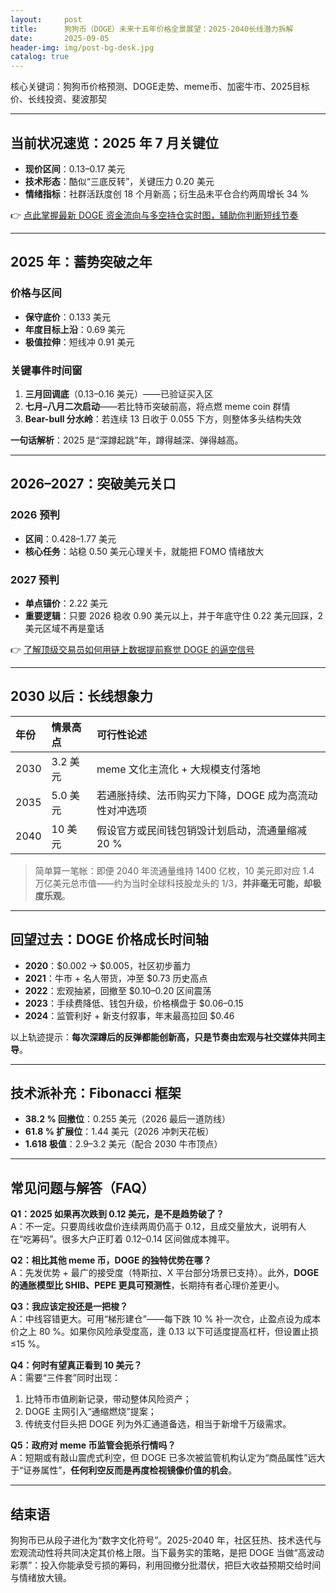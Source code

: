 ```yaml
---
layout:     post
title:      狗狗币（DOGE）未来十五年价格全景展望：2025-2040长线潜力拆解
date:       2025-09-05
header-img: img/post-bg-desk.jpg
catalog: true
---
```


核心关键词：狗狗币价格预测、DOGE走势、meme币、加密牛市、2025目标价、长线投资、斐波那契

---

## 当前状况速览：2025 年 7 月关键位

- **现价区间**：0.13–0.17 美元  
- **技术形态**：酷似“三底反转”，关键压力 0.20 美元  
- **情绪指标**：社群活跃度创 18 个月新高；衍生品未平仓合约两周增长 34 %

👉 [点此掌握最新 DOGE 资金流向与多空持仓实时图，辅助你判断短线节奏](https://okxdog.com/)

---

## 2025 年：蓄势突破之年

### 价格与区间

- **保守底价**：0.133 美元  
- **年度目标上沿**：0.69 美元  
- **极值拉伸**：短线冲 0.91 美元  

### 关键事件时间窗

1. **三月回调底**（0.13–0.16 美元）——已验证买入区  
2. **七月–八月二次启动**——若比特币突破前高，将点燃 meme coin 群情  
3. **Bear-bull 分水岭**：若连续 13 日收于 0.055 下方，则整体多头结构失效  

**一句话解析**：2025 是“深蹲起跳”年，蹲得越深、弹得越高。

---

## 2026–2027：突破美元关口

### 2026 预判

- **区间**：0.428–1.77 美元  
- **核心任务**：站稳 0.50 美元心理关卡，就能把 FOMO 情绪放大

### 2027 预判

- **单点锚价**：2.22 美元  
- **重要逻辑**：只要 2026 稳收 0.90 美元以上，并于年底守住 0.22 美元回踩，2 美元区域不再是童话  

👉 [了解顶级交易员如何用链上数据提前察觉 DOGE 的逼空信号](https://okxdog.com/)

---

## 2030 以后：长线想象力

| 年份 | 情景高点 | 可行性论述 |
| :--- | :--- | :--- |
| 2030 | 3.2 美元 | meme 文化主流化 + 大规模支付落地 |
| 2035 | 5.0 美元 | 若通胀持续、法币购买力下降，DOGE 成为高流动性对冲选项 |
| 2040 | 10 美元 | 假设官方或民间钱包销毁计划启动，流通量缩减 20 % |

> 简单算一笔帐：即便 2040 年流通量维持 1400 亿枚，10 美元即对应 1.4 万亿美元总市值——约为当时全球科技股龙头的 1/3，**并非毫无可能，却极度乐观**。

---

## 回望过去：DOGE 价格成长时间轴

- **2020**：$0.002 → $0.005，社区初步蓄力  
- **2021**：牛市 + 名人带货，冲至 $0.73 历史高点  
- **2022**：宏观抽紧，回撤至 $0.10–0.20 区间震荡  
- **2023**：手续费降低、钱包升级，价格横盘于 $0.06–0.15  
- **2024**：监管利好 + 新支付叙事，年末最高拉回 $0.46  

以上轨迹提示：**每次深蹲后的反弹都能创新高，只是节奏由宏观与社交媒体共同主导**。

---

## 技术派补充：Fibonacci 框架

- **38.2 % 回撤位**：0.255 美元（2026 最后一道防线）  
- **61.8 % 扩展位**：1.44 美元（2026 冲刺天花板）  
- **1.618 极值**：2.9–3.2 美元（配合 2030 牛市顶点）

---

## 常见问题与解答（FAQ）

**Q1：2025 如果再次跌到 0.12 美元，是不是趋势破了？**  
A：不一定。只要周线收盘价连续两周仍高于 0.12，且成交量放大，说明有人在“吃筹码”。很多大户正盯着 0.12–0.14 区间做成本摊平。

**Q2：相比其他 meme 币，DOGE 的独特优势在哪？**  
A：先发优势 + 最广的接受度（特斯拉、X 平台部分场景已支持）。此外，**DOGE 的通胀模型比 SHIB、PEPE 更具可预测性**，长期持有者心理价差更小。

**Q3：我应该定投还是一把梭？**  
A：中线容错更大。可用“梯形建仓”——每下跌 10 % 补一次仓，止盈点设为成本价之上 80 %。如果你风险承受度高，逢 0.13 以下可适度提高杠杆，但设置止损≤15 %。

**Q4：何时有望真正看到 10 美元？**  
A：需要“三件套”同时出现：  
1. 比特币市值刷新记录，带动整体风险资产；  
2. DOGE 主网引入“通缩燃烧”提案；  
3. 传统支付巨头把 DOGE 列为外汇通道备选，相当于新增千万级需求。

**Q5：政府对 meme 币监管会扼杀行情吗？**  
A：短期或有敲山震虎式利空，但 DOGE 已多次被监管机构认定为“商品属性”远大于“证券属性”，**任何利空反而是再度检视镜像价值的机会**。

---

## 结束语

狗狗币已从段子进化为“数字文化符号”。2025-2040 年，社区狂热、技术迭代与宏观流动性将共同决定其价格上限。当下最务实的策略，是把 DOGE 当做“高波动彩票”：投入你能承受亏损的筹码，利用回撤分批潜伏，把巨大收益预期交给时间与情绪放大镜。